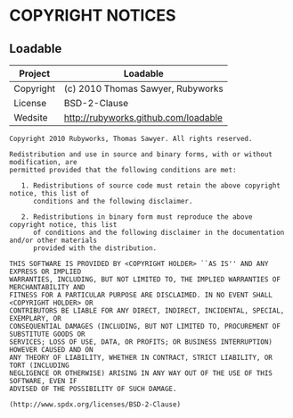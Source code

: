 # COPYRIGHT NOTICES

## Loadable

| Project      | Loadable                                                 |
|--------------|----------------------------------------------------------|
| Copyright    | (c) 2010 Thomas Sawyer, Rubyworks                        |
| License      | BSD-2-Clause                                             |
| Wedsite      | http://rubyworks.github.com/loadable                     |

    Copyright 2010 Rubyworks, Thomas Sawyer. All rights reserved.

    Redistribution and use in source and binary forms, with or without modification, are
    permitted provided that the following conditions are met:

       1. Redistributions of source code must retain the above copyright notice, this list of
          conditions and the following disclaimer.

       2. Redistributions in binary form must reproduce the above copyright notice, this list
          of conditions and the following disclaimer in the documentation and/or other materials
          provided with the distribution.

    THIS SOFTWARE IS PROVIDED BY <COPYRIGHT HOLDER> ``AS IS'' AND ANY EXPRESS OR IMPLIED
    WARRANTIES, INCLUDING, BUT NOT LIMITED TO, THE IMPLIED WARRANTIES OF MERCHANTABILITY AND
    FITNESS FOR A PARTICULAR PURPOSE ARE DISCLAIMED. IN NO EVENT SHALL <COPYRIGHT HOLDER> OR
    CONTRIBUTORS BE LIABLE FOR ANY DIRECT, INDIRECT, INCIDENTAL, SPECIAL, EXEMPLARY, OR
    CONSEQUENTIAL DAMAGES (INCLUDING, BUT NOT LIMITED TO, PROCUREMENT OF SUBSTITUTE GOODS OR
    SERVICES; LOSS OF USE, DATA, OR PROFITS; OR BUSINESS INTERRUPTION) HOWEVER CAUSED AND ON
    ANY THEORY OF LIABILITY, WHETHER IN CONTRACT, STRICT LIABILITY, OR TORT (INCLUDING
    NEGLIGENCE OR OTHERWISE) ARISING IN ANY WAY OUT OF THE USE OF THIS SOFTWARE, EVEN IF
    ADVISED OF THE POSSIBILITY OF SUCH DAMAGE.

    (http://www.spdx.org/licenses/BSD-2-Clause)
